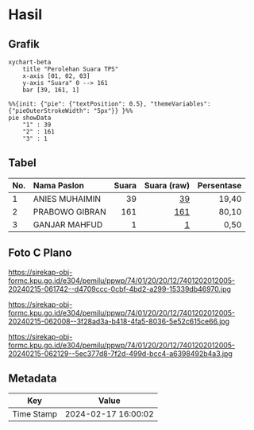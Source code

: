 # Hasil

## Grafik

```mermaid
xychart-beta
    title "Perolehan Suara TPS"
    x-axis [01, 02, 03]
    y-axis "Suara" 0 --> 161
    bar [39, 161, 1]
```

```mermaid
%%{init: {"pie": {"textPosition": 0.5}, "themeVariables": {"pieOuterStrokeWidth": "5px"}} }%%
pie showData
    "1" : 39
    "2" : 161
    "3" : 1
```

## Tabel

| No. | Nama Paslon    | Suara | Suara (raw) | Persentase |
|:--- |:-------------- | -----:| -----------:| ----------:|
| 1   | ANIES MUHAIMIN | 39    | [39][p-1]   | 19,40      |
| 2   | PRABOWO GIBRAN | 161   | [161][p-2]  | 80,10      |
| 3   | GANJAR MAHFUD  | 1     | [1][p-3]    | 0,50       |


[p-1]: https://github.com/gigit-pemilu/pemilu-2024-74-sulawesi-tenggara/blob/main/pilpres/hitung-suara/sub/74-sulawesi-tenggara/sub/01-kolaka/sub/20-samaturu/sub/2012-sani-sani/sub/005-tps/sub/paslon-1.txt
[p-2]: https://github.com/gigit-pemilu/pemilu-2024-74-sulawesi-tenggara/blob/main/pilpres/hitung-suara/sub/74-sulawesi-tenggara/sub/01-kolaka/sub/20-samaturu/sub/2012-sani-sani/sub/005-tps/sub/paslon-2.txt
[p-3]: https://github.com/gigit-pemilu/pemilu-2024-74-sulawesi-tenggara/blob/main/pilpres/hitung-suara/sub/74-sulawesi-tenggara/sub/01-kolaka/sub/20-samaturu/sub/2012-sani-sani/sub/005-tps/sub/paslon-3.txt

## Foto C Plano

https://sirekap-obj-formc.kpu.go.id/e304/pemilu/ppwp/74/01/20/20/12/7401202012005-20240215-061742--d4709ccc-0cbf-4bd2-a299-15339db46970.jpg

https://sirekap-obj-formc.kpu.go.id/e304/pemilu/ppwp/74/01/20/20/12/7401202012005-20240215-062008--3f28ad3a-b418-4fa5-8036-5e52c615ce66.jpg

https://sirekap-obj-formc.kpu.go.id/e304/pemilu/ppwp/74/01/20/20/12/7401202012005-20240215-062129--5ec377d8-7f2d-499d-bcc4-a6398492b4a3.jpg


## Metadata

| Key        | Value               |
| ---------- | ------------------- |
| Time Stamp | 2024-02-17 16:00:02 |



